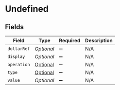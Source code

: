 # Undefined


## Fields

| Field                                                           | Type                                                            | Required                                                        | Description                                                     |
| --------------------------------------------------------------- | --------------------------------------------------------------- | --------------------------------------------------------------- | --------------------------------------------------------------- |
| `dollarRef`                                                     | *Optional<String>*                                              | :heavy_minus_sign:                                              | N/A                                                             |
| `display`                                                       | *Optional<String>*                                              | :heavy_minus_sign:                                              | N/A                                                             |
| `operation`                                                     | [Optional<Operation>](../../models/shared/Operation.md)         | :heavy_minus_sign:                                              | N/A                                                             |
| `type`                                                          | [Optional<UndefinedType>](../../models/shared/UndefinedType.md) | :heavy_minus_sign:                                              | N/A                                                             |
| `value`                                                         | *Optional<String>*                                              | :heavy_minus_sign:                                              | N/A                                                             |